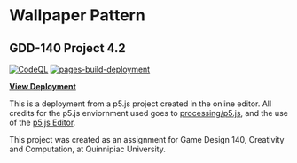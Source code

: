 # Wallpaper Pattern
## GDD-140 Project 4.2

[![CodeQL](https://github.com/LittleTealeaf/GDD-140-Project-4.2/actions/workflows/codeql-analysis.yml/badge.svg)](https://github.com/LittleTealeaf/GDD-140-Project-4.2/actions/workflows/codeql-analysis.yml) [![pages-build-deployment](https://github.com/LittleTealeaf/GDD-140-Project-4.2/actions/workflows/pages/pages-build-deployment/badge.svg)](https://github.com/LittleTealeaf/GDD-140-Project-4.2/actions/workflows/pages/pages-build-deployment)

[**View Deployment**](https://littletealeaf.github.io/GDD-140-Project-4.2/)

This is a deployment from a p5.js project created in the online editor. All credits for the p5.js enviornment used goes to [processing/p5.js](https://github.com/processing/p5.js), and the use of the [p5.js Editor](https://editor.p5js.org/).

This project was created as an assignment for Game Design 140, Creativity and Computation, at Quinnipiac University.
